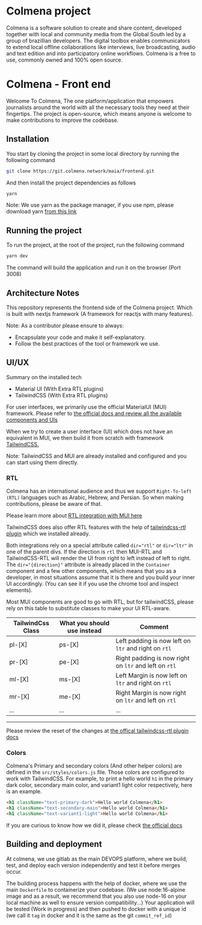# Colmena project

Colmena is a software solution to create and share content, developed together with local and community media from the Global South led by a group of brazillian developers. The digital toolbox enables communicators to extend local offline collaborations like interviews, live broadcasting, audio and text edition and into participatory online workflows. Colmena is a free to use, commonly owned and 100% open source.

# Colmena - Front end
Welcome To Colmena, The one platform/application that empowers journalists around the world with all the necessary tools they need at their fingertips. The project is open-source, which means anyone is welcome to make contributions to improve the codebase.

## Installation

You start by cloning the project in some local directory by running the following command

```bash
git clone https://git.colmena.network/maia/frontend.git 
```

And then install the project dependencies as follows

```bash
yarn
```

Note: We use yarn as the package manager, if you use npm, please download yarn
[from this link](https://classic.yarnpkg.com/lang/en/docs/install)

## Running the project

To run the project, at the root of the project, run the following command

```bash
yarn dev
```

The command will build the application and run it on the browser (Port 3008)

## Architecture Notes

This repository represents the frontend side of the Colmena project. Which is built with nextjs framework (A framework for reactjs with many features).

Note: As a contributor please ensure to always:

- Encapsulate your code and make it self-explanatory.
- Follow the best practices of the tool or framework we use.

## UI/UX
Summary on the installed tech

- Material UI (With Extra RTL plugins)
- TailwindCSS (With Extra RTL plugins)

For user interfaces, we primarily use the official MaterialUI (MUI) framework. Please refer to [the official docs and review all the available components and UIs](https://mui.com/getting-started/usage/)

When we try to create a user interface (UI) which does not have an equivalent in MUI, we then build it from scratch with framework [TailwindCSS.](https://tailwindcss.com/)

Note: TailwindCSS and MUI are already installed and configured and you can start using them directly.

### RTL
Colmena has an international  audience and thus we support `Right-To-left (RTL)` languages such as Arabic, Hebrew, and Persian. So when making contributions, please be aware of that.

Please learn more about [RTL integration with MUI here](https://mui.com/guides/localization/#rtl-support)

TailwindCSS does also offer RTL features with the help of  [tailwindcss-rtl plugin](https://www.npmjs.com/package/tailwindcss-rtl) which we installed already.

Both integrations rely on a special attribute called `dir="rtl"` or `dir="ltr"` in one of the parent divs. If the direction is `rtl` then MUI-RTL and TailwindCSS-RTL will render the UI from right to left instead of left to right.
The `dir="{direction}"` attribute is already placed in the `Container` component and a few other components, which means that you as a developer, in most situations assume that it is there and you build your inner UI accordingly. (You can see it if you use the chrome tool and inspect elements).

Most MUI components are good to go with RTL, but for tailwindCSS, please rely on this table to substitute classes to make your UI RTL-aware.

TailwindCss Class | What you should use instead | Comment
--|-|--
pl-[X] | ps-[X] | Left padding is now left on `ltr` and right on `rtl`
pr-[X] | pe-[X] | Right padding is now right on `ltr` and left on `rtl`
ml-[X] | ms-[X] | Left Margin is now left on `ltr` and right on `rtl`
mr-[X] | me-[X] | Right Margin is now right on `ltr` and left on `rtl`
...|...|...|
------
Please review the reset of the changes at [the offical tailwindcss-rtl plugin docs](https://www.npmjs.com/package/tailwindcss-rtl)

### Colors
Colmena's Primary and secondary colors (And other helper colors) are defined in the `src/styles/colors.js` file. Those colors are configured to work with TailwindCSS. For example, to print a hello world `h1` in the primary dark color, secondary main color, and variant1 light color respectively,  here is an example.
```html
<h1 className="text-primary-dark">Hello world Colmena</h1>
<h1 className="text-secondary-main">Hello world Colmena</h1>
<h1 className="text-variant1-light">Hello world Colmena</h1>
```
If you are curious to know how we did it, please check [the official docs](https://www.npmjs.com/package/tailwindcss-rtl)

## Building and deployment
At colmena, we use gitlab as the main DEVOPS platform, where we build, test, and deploy each version independently and test it before merges occur.

The building process happens with the help of docker, where we use the main `Dockerfile` to containerize your codebase. (We use node:16-alpine image and as a result, we recommend that you also use node-16 on your local machine as well to ensure version compatibility...)
Your application will be tested (Work in progress) and then pushed to docker with a unique id (we call it `tag` in docker and it is the same as the git `commit_ref_id`)
